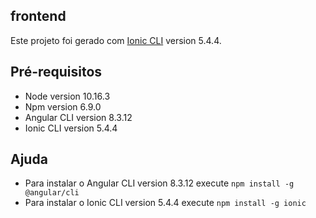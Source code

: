 ## frontend

Este projeto foi gerado com [Ionic CLI](https://ionicframework.com/docs/) version 5.4.4.

## Pré-requisitos

*  Node version 10.16.3
*  Npm version 6.9.0
*  Angular CLI version 8.3.12
*  Ionic CLI version 5.4.4

## Ajuda


*  Para instalar o Angular CLI version 8.3.12 execute `npm install -g @angular/cli`
*  Para instalar o Ionic CLI version 5.4.4 execute `npm install -g ionic`